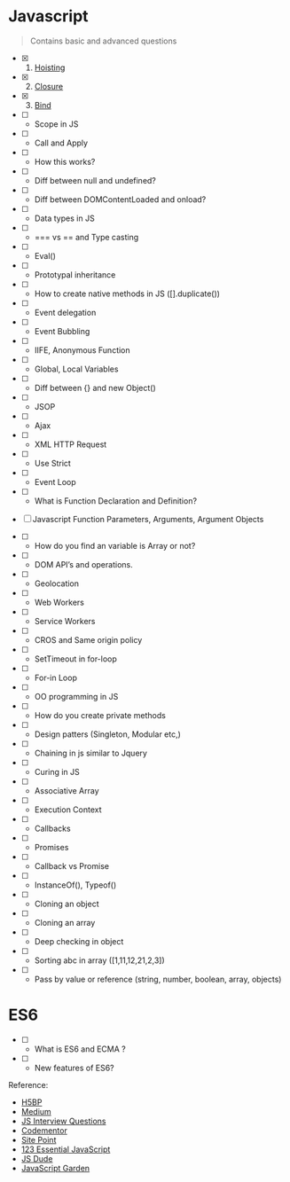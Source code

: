 # Javascript

> Contains basic and advanced questions

- [x] 01. [Hoisting](https://github.com/FuelFrontend/Frontend-Developer-Interview-Preparation/blob/lp/Javascript/Answers/01-hoisting.md)
- [x] 02. [Closure](https://github.com/FuelFrontend/Frontend-Developer-Interview-Preparation/blob/lp/Javascript/Answers/02.closure.md)
- [x] 03. [Bind](https://github.com/FuelFrontend/Frontend-Developer-Interview-Preparation/blob/lp/Javascript/Answers/03.bind.md)


- [ ] - Scope in JS
- [ ] - Call and Apply
- [ ] - How this works?
- [ ] - Diff between null and undefined?
- [ ] - Diff between DOMContentLoaded and onload?
- [ ] - Data types in JS
- [ ] - === vs == and Type casting
- [ ] - Eval()
- [ ] - Prototypal inheritance
- [ ] - How to create native methods in JS ([].duplicate())
- [ ] - Event delegation
- [ ] - Event Bubbling
- [ ] - IIFE, Anonymous Function
- [ ] - Global, Local Variables
- [ ] - Diff between {} and new Object()
- [ ] - JSOP
- [ ] - Ajax
- [ ] - XML HTTP Request
- [ ] - Use Strict
- [ ] - Event Loop
- [ ] - What is Function Declaration and Definition?
- [ ] Javascript Function Parameters, Arguments, Argument Objects
- [ ] - How do you find an variable is Array or not?
- [ ] - DOM API’s and operations.
- [ ] - Geolocation
- [ ] - Web Workers
- [ ] - Service Workers
- [ ] - CROS and Same origin policy
- [ ] - SetTimeout in for-loop
- [ ] - For-in Loop
- [ ] - OO programming in JS
- [ ] - How do you create private methods
- [ ] - Design patters (Singleton, Modular etc,)
- [ ] - Chaining in js similar to Jquery
- [ ] - Curing in JS
- [ ] - Associative Array
- [ ] - Execution Context
- [ ] - Callbacks
- [ ] - Promises
- [ ] - Callback vs Promise
- [ ] - InstanceOf(), Typeof()
- [ ] - Cloning an object
- [ ] - Cloning an array
- [ ] - Deep checking in object
- [ ] - Sorting abc in array ([1,11,12,21,2,3])
- [ ] - Pass by value or reference (string, number, boolean, array, objects)

# ES6

- [ ] - What is ES6 and ECMA ?
- [ ] - New features of ES6?

Reference:

- [H5BP](https://github.com/h5bp/Front-end-Developer-Interview-Questions#css-questions)
- [Medium](https://medium.com/javascript-scene/10-interview-questions-every-javascript-developer-should-know-6fa6bdf5ad95#.iybw0vavi)
- [JS Interview Questions](https://github.com/gokulkrishh/js-interview-questions)
- [Codementor](https://www.codementor.io/javascript/tutorial/21-essential-javascript-tech-interview-practice-questions-answers)
- [Site Point](https://www.sitepoint.com/5-javascript-interview-exercises/)
- [123 Essential JavaScript](https://github.com/nishant8BITS/123-Essential-JavaScript-Interview-Question)
- [JS Dude](http://www.thatjsdude.com/interview/js2.html)
- [JavaScript Garden](http://bonsaiden.github.io/JavaScript-Garden/)
